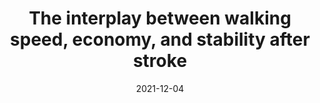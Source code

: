 ---
title: "The interplay between walking speed, economy, and stability after stroke"
collection: publications
permalink: /publication/P6-2020-Stability
date: 2021-12-04
venue: 'Engineering'
citation: 'Awad L., Knarr B., <b>Kudzia P.</b>, Buchanan T. The interplay between walking speed, economy, and stability after stroke (in review). <b>2021</b>'
---